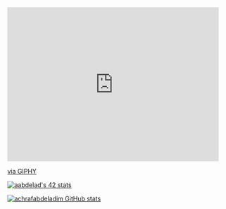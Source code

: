 <iframe src="https://giphy.com/embed/bi6RQ5x3tqoSI" width="480" height="349" frameBorder="0" class="giphy-embed" allowFullScreen></iframe><p><a href="https://giphy.com/gifs/computer-cowboy-bebop-bi6RQ5x3tqoSI">via GIPHY</a></p>

[![aabdelad's 42 stats](https://badge.mediaplus.ma/landscapes/aabdelad)](https://github.com/oakoudad/badge42)

[![achrafabdeladim GitHub stats](https://github-readme-stats.vercel.app/api?username=Ash-abdeladim&show_icons=true&theme=radical)](https://github.com/Ash-abdeladim)


<!-- [![achrafabdeladim Most Used Languages](https://github-readme-stats.vercel.app/api/top-langs/?username=Ash-abdeladim
&show_icons=true&theme=radical)]( -->

<!-- ![Profile views](https://gpvc.arturio.dev/achrafabdeladim) -->

